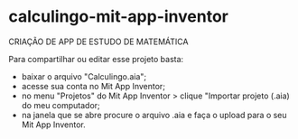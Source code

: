 # calculingo-mit-app-inventor
CRIAÇÃO DE APP DE ESTUDO DE MATEMÁTICA

Para compartilhar ou editar esse projeto basta:
- baixar o arquivo "Calculingo.aia";
- acesse sua conta no Mit App Inventor;
- no menu "Projetos" do Mit App Inventor > clique "Importar projeto (.aia) do meu computador;
- na janela que se abre procure o arquivo .aia e faça o upload para o seu Mit App Inventor.
